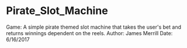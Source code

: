 # Pirate_Slot_Machine

Game: A simple pirate themed slot machine that takes the user's bet and returns winnings dependent on the reels.
Author: James Merrill
Date: 6/16/2017
